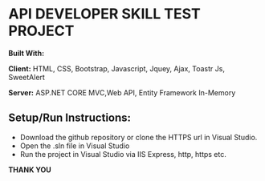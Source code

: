 
# API DEVELOPER SKILL TEST PROJECT
**Built With:**


**Client:** HTML, CSS, Bootstrap, Javascript, Jquey, Ajax, Toastr Js, SweetAlert

**Server:** ASP.NET CORE MVC,Web API, Entity Framework In-Memory

## Setup/Run Instructions:

- Download the github repository or clone the HTTPS url in Visual Studio.
- Open the .sln file in Visual Studio
- Run the project in Visual Studio via IIS Express, http, https etc.

**THANK YOU**
